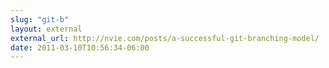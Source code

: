 ```yaml
---
slug: "git-b"
layout: external
external_url: http://nvie.com/posts/a-successful-git-branching-model/
date: 2011-03-10T10:56:34-06:00
---
```

